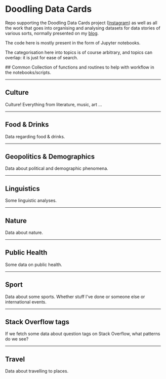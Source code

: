 # Doodling Data Cards

Repo supporting the Doodling Data Cards project ([Instagram](https://www.instagram.com/doodledatcard/)) as well as all the work that goes into organising and analysing datasets for data stories of various sorts, normally presented on my [blog](https://martinapugliese.github.io/).

The code here is mostly present in the form of Jupyter notebooks.

The categorisation here into topics is of course arbitrary, and topics can overlap: it is just for ease of search.

## Common
Collection of functions and routines to help with workflow in the notebooks/scripts.

-----

## Culture

Culture! Everything from literature, music, art ...

-----

## Food & Drinks
Data regarding food & drinks.

-----

## Geopolitics & Demographics
Data about political and demographic phenomena.

-----

## Linguistics
Some linguistic analyses.

-----

## Nature
Data about nature.

-----

## Public Health
Some data on public health.

-----

## Sport
Data about some sports. Whether stuff I've done or someone else or international events.

-----

## Stack Overflow tags
If we fetch some data about question tags on Stack Overflow, what patterns do we see?

-----

## Travel

Data about travelling to places.
